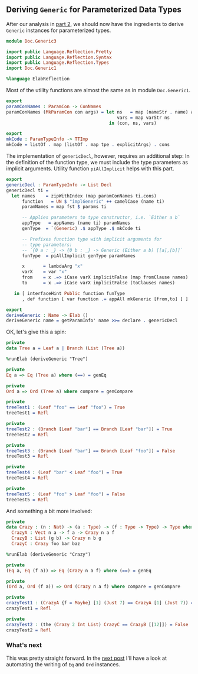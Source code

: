 ## Deriving `Generic` for Parameterized Data Types

After our analysis in [part 2](Generic2.md), we should now have
the ingredients to derive `Generic` instances for parameterized
types.

```idris
module Doc.Generic3

import public Language.Reflection.Pretty
import public Language.Reflection.Syntax
import public Language.Reflection.Types
import Doc.Generic1

%language ElabReflection

```

Most of the utility functions are almost the same as
in module `Doc.Generic1`.

```idris
export
paramConNames : ParamCon -> ConNames
paramConNames (MkParamCon con args) = let ns   = map (nameStr . name) args
                                          vars = map varStr ns
                                       in (con, ns, vars)

export
mkCode : ParamTypeInfo -> TTImp
mkCode = listOf . map (listOf . map tpe . explicitArgs) . cons
```

The implementation of `genericDecl`, however, requires an
additional step: In the definition of the function type,
we must include the type parameters as implicit arguments.
Utility function `piAllImplicit` helps with this part.

```idris
export
genericDecl : ParamTypeInfo -> List Decl
genericDecl ti =
  let names    = zipWithIndex (map paramConNames ti.cons)
      function   = UN $ "implGeneric" ++ camelCase (name ti)
      paramNames = map fst $ params ti

      -- Applies parameters to type constructor, i.e. `Either a b`
      appType   = appNames (name ti) paramNames
      genType  = `(Generic) .$ appType .$ mkCode ti

      -- Prefixes function type with implicit arguments for
      -- type parameters:
      -- `{0 a : _} -> {0 b : _} -> Generic (Either a b) [[a],[b]]`
      funType  = piAllImplicit genType paramNames

      x       = lambdaArg "x"
      varX    = var "x"
      from    = x .=> iCase varX implicitFalse (map fromClause names)
      to      = x .=> iCase varX implicitFalse (toClauses names)

   in [ interfaceHint Public function funType
      , def function [ var function .= appAll mkGeneric [from,to] ] ]

export
deriveGeneric : Name -> Elab ()
deriveGeneric name = getParamInfo' name >>= declare . genericDecl
```

OK, let's give this a spin:

```idris
private
data Tree a = Leaf a | Branch (List (Tree a))

%runElab (deriveGeneric "Tree")

private
Eq a => Eq (Tree a) where (==) = genEq

private
Ord a => Ord (Tree a) where compare = genCompare

private
treeTest1 : (Leaf "foo" == Leaf "foo") = True
treeTest1 = Refl

private
treeTest2 : (Branch [Leaf "bar"] == Branch [Leaf "bar"]) = True
treeTest2 = Refl

private
treeTest3 : (Branch [Leaf "bar"] == Branch [Leaf "foo"]) = False
treeTest3 = Refl

private
treeTest4 : (Leaf "bar" < Leaf "foo") = True
treeTest4 = Refl

private
treeTest5 : (Leaf "foo" > Leaf "foo") = False
treeTest5 = Refl
```

And something a bit more involved:

```idris
private
data Crazy : (n : Nat) -> (a : Type) -> (f : Type -> Type) -> Type where
  CrazyA : Vect n a -> f a -> Crazy n a f
  CrazyB : List (g b) -> Crazy n b g
  CrazyC : Crazy foo bar baz

%runElab (deriveGeneric "Crazy")

private
(Eq a, Eq (f a)) => Eq (Crazy n a f) where (==) = genEq

private
(Ord a, Ord (f a)) => Ord (Crazy n a f) where compare = genCompare

private
crazyTest1 : (CrazyA {f = Maybe} [1] (Just 7) == CrazyA [1] (Just 7)) = True
crazyTest1 = Refl

private
crazyTest2 : (the (Crazy 2 Int List) CrazyC == CrazyB [[12]]) = False
crazyTest2 = Refl
```

### What's next

This was pretty straight forward. In the [next post](Generic4.md) I'll
have a look at
automating the writing of `Eq` and `Ord` instances.
